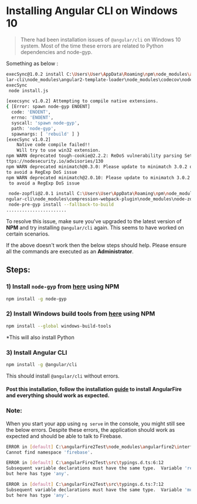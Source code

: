 # Installing Angular CLI on Windows 10

> There had been installation issues of `@angular/cli` on Windows 10 system. Most of the time these errors are related to Python dependencies and node-gyp.

Something as below :

```bash
execSync@1.0.2 install C:\Users\User\AppData\Roaming\npm\node_modules\angu
lar-cli\node_modules\angular2-template-loader\node_modules\codecov\node_modules\
execSync
 node install.js

[execsync v1.0.2] Attempting to compile native extensions.
{ [Error: spawn node-gyp ENOENT]
  code: 'ENOENT',
  errno: 'ENOENT',
  syscall: 'spawn node-gyp',
  path: 'node-gyp',
  spawnargs: [ 'rebuild' ] }
[execSync v1.0.2]
    Native code compile failed!!
    Will try to use win32 extension.
npm WARN deprecated tough-cookie@2.2.2: ReDoS vulnerability parsing Set-Cookie h
ttps://nodesecurity.io/advisories/130
npm WARN deprecated minimatch@0.3.0: Please update to minimatch 3.0.2 or higher
to avoid a RegExp DoS issue
npm WARN deprecated minimatch@2.0.10: Please update to minimatch 3.0.2 or higher
 to avoid a RegExp DoS issue

 node-zopfli@2.0.1 install C:\Users\User\AppData\Roaming\npm\node_modules\a
ngular-cli\node_modules\compression-webpack-plugin\node_modules\node-zopfli
 node-pre-gyp install --fallback-to-build
.......................
```

To resolve this issue, make sure you've upgraded to the latest version of **NPM** and try installing `@angular/cli` again. This seems to have worked on certain scenarios.

If the above doesn't work then the below steps should help. Please ensure all the commands are executed as an **Administrator**.

## Steps:

### 1) Install `node-gyp` from [here](https://github.com/nodejs/node-gyp) using NPM

```bash
npm install -g node-gyp
```

### 2) Install Windows build tools from [here](https://github.com/felixrieseberg/windows-build-tools) using NPM

```bash
npm install --global windows-build-tools
```

*This will also install Python

### 3) Install Angular CLI

```bash
npm install -g @angular/cli
```

This should install `@angular/cli` without errors.

#### Post this installation, follow the installation [guide](https://github.com/angular/angularfire2/blob/master/docs/install-and-setup.md) to install AngularFire and everything should work as expected.


### Note:

When you start your app using `ng serve` in the console, you might still see the below errors. Despite these errors, the application should work as expected and should be able to talk to Firebase.

```bash
ERROR in [default] C:\angularFire2Test\node_modules\angularfire2\interfaces.d.ts:12:34
Cannot find namespace 'firebase'.

ERROR in [default] C:\angularFire2Test\src\typings.d.ts:6:12
Subsequent variable declarations must have the same type.  Variable 'require' must be of type 'NodeRequire',
but here has type 'any'.

ERROR in [default] C:\angularFire2Test\src\typings.d.ts:7:12
Subsequent variable declarations must have the same type.  Variable 'module' must be of type 'NodeModule',
but here has type 'any'.
```
